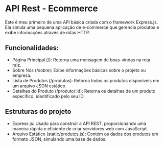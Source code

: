 
# API Rest - Ecommerce

Este é meu primeiro de uma API básica criada com o framework Express.js. Ela simula uma pequena aplicação de e-commerce que gerencia produtos e exibe informações através de rotas HTTP.


## Funcionalidades:
- Página Principal (/): Retorna uma mensagem de boas-vindas na rota raiz.
- Sobre Nós (/sobre): Exibe informações básicas sobre o projeto ou empresa.
- Lista de Produtos (/produtos): Retorna todos os produtos disponíveis em um arquivo JSON estático.
- Detalhes do Produto (/produto/:id): Retorna os detalhes de um produto específico, identificado pelo seu ID.

## Estruturas do projeto

- Express.js: Usado para construir a API REST, proporcionando uma maneira rápida e eficiente de criar servidores web com JavaScript.
- Arquivo Estático (static/produtcs.js): Contém os dados dos produtos em formato JSON, simulando uma base de dados.
